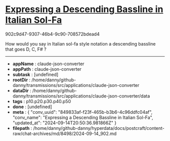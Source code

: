 # [Expressing a Descending Bassline in Italian Sol-Fa](https://claude.ai/chat/849833af-f23f-465b-b3b6-4c96ddfc04af)

902c9d47-9307-46b4-9c90-708572bdead4

How would you say in Italian sol-fa style notation a descending bassline that goes D, C, F# ?

---

* **appName** : claude-json-converter
* **appPath** : claude-json-converter
* **subtask** : [undefined]
* **rootDir** : /home/danny/github-danny/transmissions/src/applications/claude-json-converter
* **dataDir** : /home/danny/github-danny/transmissions/src/applications/claude-json-converter/data
* **tags** : p10.p20.p30.p40.p50
* **done** : [undefined]
* **meta** : {
  "conv_uuid": "849833af-f23f-465b-b3b6-4c96ddfc04af",
  "conv_name": "Expressing a Descending Bassline in Italian Sol-Fa",
  "updated_at": "2024-09-14T20:50:36.981866Z"
}
* **filepath** : /home/danny/github-danny/hyperdata/docs/postcraft/content-raw/chat-archives/md/8498/2024-09-14_902.md